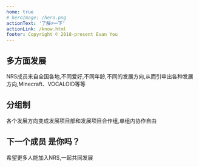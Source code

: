 ```yaml
---
home: true
# heroImage: /hero.png
actionText: '了解♂一下'
actionLink: /know.html
footer: Copyright © 2018-present Evan You
---
```


<div class="features">
  <div class="feature">
    <h2>多方面发展</h2>
    <p>NRS成员来自全国各地,不同爱好,不同年龄,不同的发展方向,从而引申出各种发展方向,Minecraft、VOCALOID等等</p>
  </div>
  <div class="feature">
    <h2>分组制</h2>
    <p>各个发展方向变成发展项目部和发展项目合作组,单组内协作自由</p>
  </div>
  <div class="feature">
    <h2>下一个成员 是你吗？</h2>
    <p>希望更多人能加入NRS,一起共同发展</p>
  </div>
</div>
